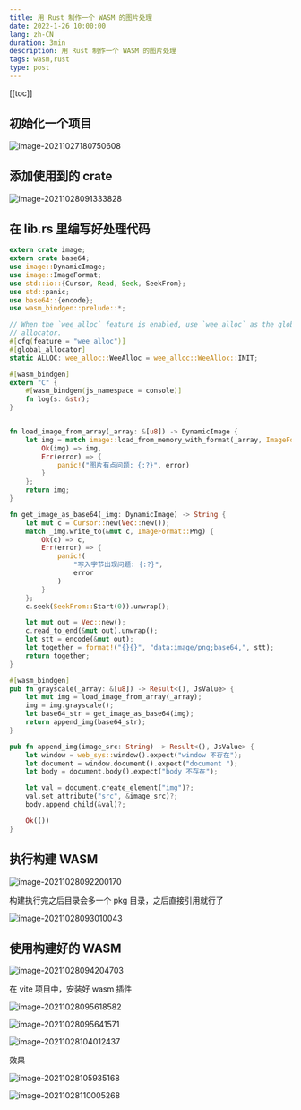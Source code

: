```yaml
---
title: 用 Rust 制作一个 WASM 的图片处理
date: 2022-1-26 10:00:00
lang: zh-CN
duration: 3min
description: 用 Rust 制作一个 WASM 的图片处理
tags: wasm,rust
type: post
---
```


[[toc]]

## 初始化一个项目

![image-20211027180750608](https://gitee.com/baiheee/learn-typora-img/raw/master/202110271807935.png)

## 添加使用到的 crate

![image-20211028091333828](https://gitee.com/baiheee/learn-typora-img/raw/master/202201261238984.png)

## 在 lib.rs 里编写好处理代码

```rust
extern crate image;
extern crate base64;
use image::DynamicImage;
use image::ImageFormat;
use std::io::{Cursor, Read, Seek, SeekFrom};
use std::panic;
use base64::{encode};
use wasm_bindgen::prelude::*;

// When the `wee_alloc` feature is enabled, use `wee_alloc` as the global
// allocator.
#[cfg(feature = "wee_alloc")]
#[global_allocator]
static ALLOC: wee_alloc::WeeAlloc = wee_alloc::WeeAlloc::INIT;

#[wasm_bindgen]
extern "C" {
    #[wasm_bindgen(js_namespace = console)]
    fn log(s: &str);
}


fn load_image_from_array(_array: &[u8]) -> DynamicImage {
    let img = match image::load_from_memory_with_format(_array, ImageFormat::Png) {
        Ok(img) => img,
        Err(error) => {
            panic!("图片有点问题: {:?}", error)
        }
    };
    return img;
}

fn get_image_as_base64(_img: DynamicImage) -> String {
    let mut c = Cursor::new(Vec::new());
    match _img.write_to(&mut c, ImageFormat::Png) {
        Ok(c) => c,
        Err(error) => {
            panic!(
                "写入字节出现问题: {:?}",
                error
            )
        }
    };
    c.seek(SeekFrom::Start(0)).unwrap();

    let mut out = Vec::new();
    c.read_to_end(&mut out).unwrap();
    let stt = encode(&mut out);
    let together = format!("{}{}", "data:image/png;base64,", stt);
    return together;
}

#[wasm_bindgen]
pub fn grayscale(_array: &[u8]) -> Result<(), JsValue> {
    let mut img = load_image_from_array(_array);
    img = img.grayscale();
    let base64_str = get_image_as_base64(img);
    return append_img(base64_str);
}

pub fn append_img(image_src: String) -> Result<(), JsValue> {
    let window = web_sys::window().expect("window 不存在");
    let document = window.document().expect("document ");
    let body = document.body().expect("body 不存在");

    let val = document.create_element("img")?;
    val.set_attribute("src", &image_src)?;
    body.append_child(&val)?;

    Ok(())
}
```

## 执行构建 WASM

![image-20211028092200170](https://gitee.com/baiheee/learn-typora-img/raw/master/202110280922212.png)

构建执行完之后目录会多一个 pkg 目录，之后直接引用就行了

![image-20211028093010043](https://gitee.com/baiheee/learn-typora-img/raw/master/202110280930088.png)

## 使用构建好的 WASM

![image-20211028094204703](https://gitee.com/baiheee/learn-typora-img/raw/master/202110280942749.png)

在 vite 项目中，安装好 wasm 插件

![image-20211028095618582](https://gitee.com/baiheee/learn-typora-img/raw/master/202110280956628.png)

![image-20211028095641571](https://gitee.com/baiheee/learn-typora-img/raw/master/202110280956611.png)

![image-20211028104012437](https://gitee.com/baiheee/learn-typora-img/raw/master/202110281040485.png)

效果

![image-20211028105935168](https://gitee.com/baiheee/learn-typora-img/raw/master/202110281059214.png)



![image-20211028110005268](https://gitee.com/baiheee/learn-typora-img/raw/master/202110281100310.png)


